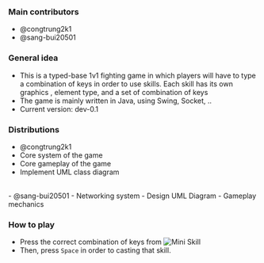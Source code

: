 ### Main contributors

  - @congtrung2k1
  - @sang-bui20501

### General idea
  - This is a typed-base 1v1 fighting game in which players will have to type a combination of keys in order to use skills. Each skill has its own graphics , element type, and a set of combination of keys 
  - The game is mainly written in Java, using Swing, Socket, ..
  - Current version: dev-0.1

### Distributions

  - @congtrung2k1
  - Core system of the game 
  - Core gameplay of the game 
  - Implement UML class diagram 
  <br/>
  - @sang-bui20501
  - Networking system 
  - Design UML Diagram 
  - Gameplay mechanics 

### How to play 
- Press the correct combination of keys from ![Mini Skill](/src/resource/skills/anchu/anchu.png)
- Then, press `Space` in order to casting that skill. <br/>
